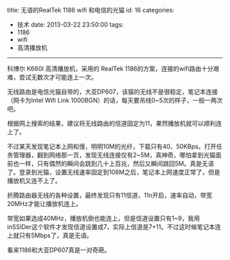 title: 无语的RealTek 1186 wifi 和电信的光猫
id: 16
categories:
  - 技术
date: 2013-03-22 23:50:00
tags:
  - 1186
  - wifi
  - 高清播放机
---

科博尔 K660I 高清播放机，采用的 RealTek 1186的方案，连接的wifi路由十分艰难，尝试无数次才可能连上一次。

无线路由是电信光猫自带的，大亚DP607，该猫的无线不是很稳定，笔记本连接（网卡为Intel Wifi Link 1000BGN）的话，每天要吊线0~5次的样子，一般一两次吧。

根据网上搜索的结果，建议将无线路由的信道固定为11，果然播放机就可以顺利连上了。

不过某天发现笔记本上网和慢，明明10M的光纤，下载只有40、50KBps。打开任务管理器，翻到网络那一页，发现无线连接仅有2~5M，真神奇，哪怕拿到光猫面前也一样，只有偶然的瞬间会跳到几十上百兆，然后又瞬间跳回5M。真是无语了。登录到光猫，设置无线速率固定到108M之后，笔记本上网速度正常了，但是播放机又连不上了。

折腾路由器无线的各种设置，最终发现只有11信道，11n开启，速率自动，带宽20MHz才能让播放机连上。

带宽如果选成40MHz，播放机倒也能连上，但是信道设置只有1~9，我用inSSIDer这个软件才发现信道设置成7，实际上信道是7+11。不过这时候笔记本连上就只有5Mbps了，真是无语。

看来1186和大亚DP607真是一对奇葩。